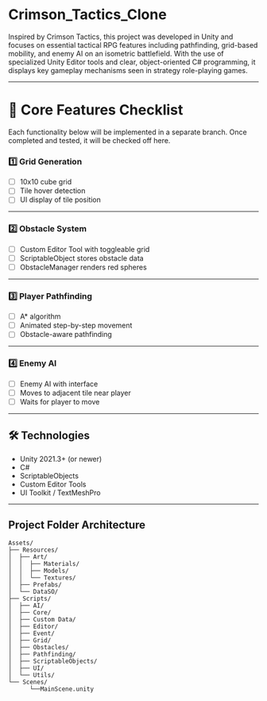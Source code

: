 # Crimson_Tactics_Clone

Inspired by Crimson Tactics, this project was developed in Unity and focuses on essential tactical RPG features including pathfinding, grid-based mobility, and enemy AI on an isometric battlefield. With the use of specialized Unity Editor tools and clear, object-oriented C# programming, it displays key gameplay mechanisms seen in strategy role-playing games.

---

# 📌 Core Features Checklist
Each functionality below will be implemented in a separate branch. Once completed and tested, it will be checked off here.

### 1️⃣ Grid Generation
- [ ] 10x10 cube grid  
- [ ] Tile hover detection  
- [ ] UI display of tile position

---

### 2️⃣ Obstacle System
- [ ] Custom Editor Tool with toggleable grid  
- [ ] ScriptableObject stores obstacle data
- [ ] ObstacleManager renders red spheres

---

### 3️⃣ Player Pathfinding
- [ ] A* algorithm  
- [ ] Animated step-by-step movement  
- [ ] Obstacle-aware pathfinding

---

### 4️⃣ Enemy AI
- [ ] Enemy AI with interface  
- [ ] Moves to adjacent tile near player  
- [ ] Waits for player to move  

---

## 🛠️ Technologies
- Unity 2021.3+ (or newer)
- C#
- ScriptableObjects
- Custom Editor Tools
- UI Toolkit / TextMeshPro

---

## Project Folder Architecture
```plaintext
Assets/
├── Resources/
│  ├── Art/
│  │  ├── Materials/
│  │  ├── Models/
│  │  └── Textures/
│  ├── Prefabs/
│  └── DataSO/
├── Scripts/
│  ├── AI/
│  ├── Core/
│  ├── Custom Data/
│  ├── Editor/
│  ├── Event/
│  ├── Grid/
│  ├── Obstacles/
│  ├── Pathfinding/
│  ├── ScriptableObjects/
│  ├── UI/
│  └── Utils/
└── Scenes/
      └──MainScene.unity

